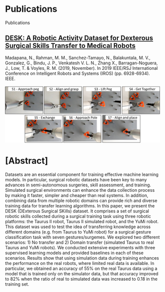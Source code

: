 # Publications

Publications

## [DESK: A Robotic Activity Dataset for Dexterous Surgical Skills Transfer to Medical Robots](https://ieeexplore.ieee.org/document/8967760)

Madapana, N., Rahman, M. M., Sanchez-Tamayo, N., Balakuntala, M. V., Gonzalez, G., Bindu, J. P., Venkatesh V. L. N., Zhang X., Barragan-Noguera, J., Low, T. & Voyles, R. M. (2019, November). In 2019 IEEE/RSJ International Conference on Intelligent Robots and Systems (IROS) (pp. 6928-6934). IEEE.


<p align="center">
  <img width="640" src="surgemes2.png">
</p>

# [Abstract]

Datasets are an essential component for training effective machine learning models. In particular, surgical robotic datasets have been key to many advances in semi-autonomous surgeries, skill assessment, and training. Simulated surgical environments can enhance the data collection process by making it faster, simpler and cheaper than real systems. In addition, combining data from multiple robotic domains can provide rich and diverse training data for transfer learning algorithms. In this paper, we present the DESK (DExterous Surgical SKills) dataset. It comprises a set of surgical robotic skills collected during a surgical training task using three robotic platforms: the Taurus II robot, Taurus II simulated robot, and the YuMi robot. This dataset was used to test the idea of transferring knowledge across different domains (e.g. from Taurus to YuMi robot) for a surgical gesture classification task with seven gestures/surgemes. We explored two different scenarios: 1) No transfer and 2) Domain transfer (simulated Taurus to real Taurus and YuMi robots). We conducted extensive experiments with three supervised learning models and provided baselines in each of these scenarios. Results show that using simulation data during training enhances the performance on the real robots, where limited real data is available. In particular, we obtained an accuracy of 55% on the real Taurus data using a model that is trained only on the simulator data, but that accuracy improved to 82% when the ratio of real to simulated data was increased to 0.18 in the training set.

